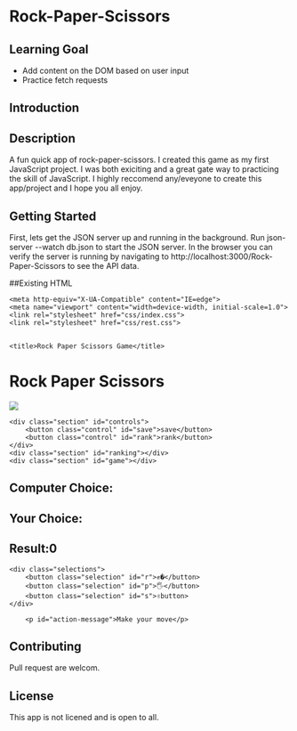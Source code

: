 # Rock-Paper-Scissors

## Learning Goal

- Add content on the DOM based on user input
- Practice fetch requests

## Introduction 

## Description

A fun quick app of rock-paper-scissors. I created this game as my first JavaScript project. I was both exiciting and a great gate way to practicing the skill of JavaScript. I highly reccomend any/eveyone to create this app/project and I hope you all enjoy. 

## Getting Started
First, lets get the JSON server up and running in the background. Run json-server --watch db.json to start the JSON server. In the browser you can verify the server is running by navigating to http://localhost:3000/Rock-Paper-Scissors to see the API data.

##Existing HTML

<!DOCTYPE html>
<html lang="en">
<head>
    
    <meta http-equiv="X-UA-Compatible" content="IE=edge">
    <meta name="viewport" content="width=device-width, initial-scale=1.0">
    <link rel="stylesheet" href="css/index.css">
    <link rel="stylesheet" href="css/rest.css">
    

    <title>Rock Paper Scissors Game</title>
</head>

<body>
    <div class="section" id="title-section"><h1>Rock Paper Scissors</h1></div>
    <div class="section" id="background"></div>
    <div class="section" id="description"></div>
    <img style="-webkit-user-select: none;margin: auto;background-color: hsl(0, 0%, 90%);transition: background-color 300ms;" src="https://encrypted-tbn0.gstatic.com/images?q=tbn:ANd9GcTcYgRfRW0nkCQWrOZPfrtcnyRViMPkSTW5xg&amp;usqp=CAU">
    
    <div class="section" id="controls">
        <button class="control" id="save">save</button>
        <button class="control" id="rank">rank</button>
    </div>
    <div class="section" id="ranking"></div>
    <div class="section" id="game"></div>

<div class="results">
    <div>   
         <h2>Computer Choice:<span class="result-score" id="computer-choice"></span></h2>
    </div>
    <div>
         <h2>Your Choice:<span class="result-score" id="user-choice"></span></h2>
    </div>
    <div>
         <h2>Result:<span id="result">0</span></h2>
    </div>
</div>

    <div class="selections">
        <button class="selection" id="r">✊�</button>
        <button class="selection" id="p">🖐</button>
        <button class="selection" id="s">✌️button>
    </div>
        
        <p id="action-message">Make your move</p>
</body>
<script src="js/index.js" charset="UTF-8"></script>
</html>

## Contributing
Pull request are welcom.

## License
This app is not licened and is open to all.
